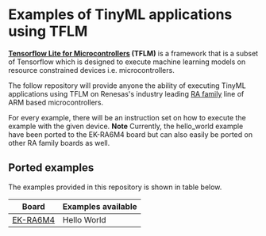 # Examples of TinyML applications using TFLM

**[Tensorflow Lite for Microcontrollers](https://www.tensorflow.org/lite/microcontrollers) (TFLM)** is a framework that is a subset of Tensorflow which is designed to execute machine learning models on resource constrained devices i.e. microcontrollers. 

The follow repository will provide anyone the ability of executing TinyML applications using TFLM on Renesas's industry leading [RA family](https://www.renesas.com/us/en/products/microcontrollers-microprocessors/ra-cortex-m-mcus) line of ARM based microcontrollers.

For every example, there will be an instruction set on how to execute the example with the given device. 
**Note** Currently, the hello_world example have been ported to the EK-RA6M4 board but can also easily be ported on other RA family boards as well.

## Ported examples
The examples provided in this repository is shown in table below.

| Board  | Examples available |
| ------------- | ------------- |
| [EK-RA6M4](https://www.renesas.com/us/en/products/microcontrollers-microprocessors/ra-cortex-m-mcus/ek-ra6m4-evaluation-kit-ra6m4-mcu-group)   | Hello World  |

